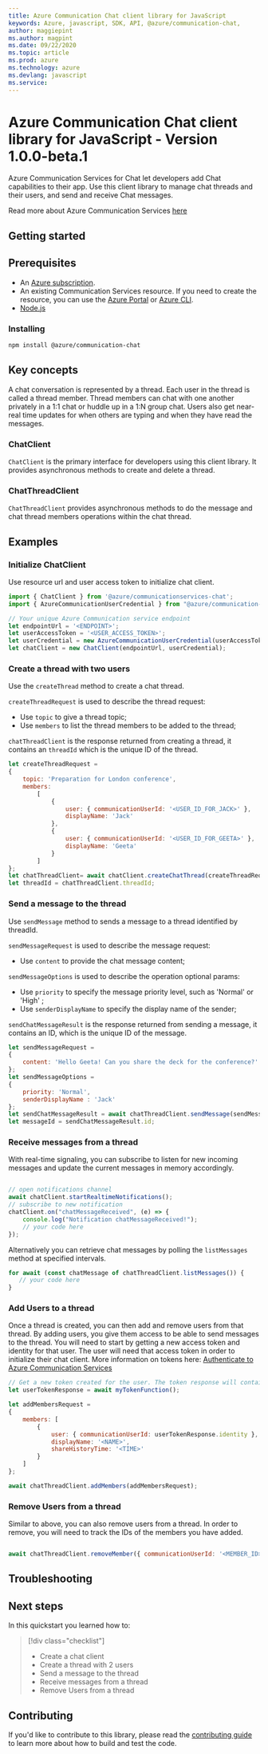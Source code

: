 ```yaml
---
title: Azure Communication Chat client library for JavaScript
keywords: Azure, javascript, SDK, API, @azure/communication-chat, 
author: maggiepint
ms.author: magpint
ms.date: 09/22/2020
ms.topic: article
ms.prod: azure
ms.technology: azure
ms.devlang: javascript
ms.service: 
---
```


# Azure Communication Chat client library for JavaScript - Version 1.0.0-beta.1 


Azure Communication Services for Chat let developers add Chat capabilities to their app. Use this client library to manage chat threads and their users, and send and receive Chat messages.

Read more about Azure Communication Services [here](https://review.docs.microsoft.com/azure/project-spool/overview?branch=pr-en-us-104477)

## Getting started

## Prerequisites

- An [Azure subscription][azure_sub].
- An existing Communication Services resource. If you need to create the resource, you can use the [Azure Portal][azure_portal] or [Azure CLI][azure_cli].
- [Node.js](https://nodejs.org)

### Installing

```bash
npm install @azure/communication-chat
```

## Key concepts

A chat conversation is represented by a thread. Each user in the thread is called a thread member. Thread members can chat with one another privately in a 1:1 chat or huddle up in a 1:N group chat. Users also get near-real time updates for when others are typing and when they have read the messages.

### ChatClient

`ChatClient` is the primary interface for developers using this client library. It provides asynchronous methods to create and delete a thread.

### ChatThreadClient

`ChatThreadClient` provides asynchronous methods to do the message and chat thread members operations within the chat thread.

## Examples

### Initialize ChatClient

Use resource url and user access token to initialize chat client.

```JavaScript
import { ChatClient } from '@azure/communicationservices-chat';
import { AzureCommunicationUserCredential } from "@azure/communication-common";

// Your unique Azure Communication service endpoint
let endpointUrl = '<ENDPOINT>';
let userAccessToken = '<USER_ACCESS_TOKEN>';
let userCredential = new AzureCommunicationUserCredential(userAccessToken);
let chatClient = new ChatClient(endpointUrl, userCredential);

```

### Create a thread with two users

Use the `createThread` method to create a chat thread.

`createThreadRequest` is used to describe the thread request:

- Use `topic` to give a thread topic;
- Use `members` to list the thread members to be added to the thread;

`chatThreadClient` is the response returned from creating a thread, it contains an `threadId` which is the unique ID of the thread.

```Javascript
let createThreadRequest =
{
    topic: 'Preparation for London conference',
    members:
        [
            {
                user: { communicationUserId: '<USER_ID_FOR_JACK>' },
                displayName: 'Jack'
            },
            {
                user: { communicationUserId: '<USER_ID_FOR_GEETA>' },
                displayName: 'Geeta'
            }
        ]
};
let chatThreadClient= await chatClient.createChatThread(createThreadRequest);
let threadId = chatThreadClient.threadId;
```

### Send a message to the thread

Use `sendMessage` method to sends a message to a thread identified by threadId.

`sendMessageRequest` is used to describe the message request:

- Use `content` to provide the chat message content;

`sendMessageOptions` is used to describe the operation optional params:

- Use `priority` to specify the message priority level, such as 'Normal' or 'High' ;
- Use `senderDisplayName` to specify the display name of the sender;

`sendChatMessageResult` is the response returned from sending a message, it contains an ID, which is the unique ID of the message.

```JavaScript
let sendMessageRequest =
{
    content: 'Hello Geeta! Can you share the deck for the conference?'
};
let sendMessageOptions =
{
    priority: 'Normal',
    senderDisplayName : 'Jack'
};
let sendChatMessageResult = await chatThreadClient.sendMessage(sendMessageRequest, sendMessageOptions);
let messageId = sendChatMessageResult.id;
```

### Receive messages from a thread

With real-time signaling, you can subscribe to listen for new incoming messages and update the current messages in memory accordingly.

```JavaScript

// open notifications channel
await chatClient.startRealtimeNotifications();
// subscribe to new notification
chatClient.on("chatMessageReceived", (e) => {
    console.log("Notification chatMessageReceived!");
    // your code here
});

```

Alternatively you can retrieve chat messages by polling the `listMessages` method at specified intervals.

```JavaScript
for await (const chatMessage of chatThreadClient.listMessages()) {
   // your code here
}
```

### Add Users to a thread

Once a thread is created, you can then add and remove users from that thread. By adding users, you give them access to be able to send messages to the thread.
You will need to start by getting a new access token and identity for that user. The user will need that access token in order to initialize their chat client.
More information on tokens here: [Authenticate to Azure Communication Services](https://review.docs.microsoft.com/azure/project-spool/concepts/authentication?branch=pr-en-us-104477&tabs=javascript)

```JavaScript
// Get a new token created for the user. The token response will contain a token and an identity for the user.
let userTokenResponse = await myTokenFunction();

let addMembersRequest =
{
    members: [
        {
            user: { communicationUserId: userTokenResponse.identity },
            displayName: '<NAME>',
            shareHistoryTime: '<TIME>'
        }
    ]
};

await chatThreadClient.addMembers(addMembersRequest);

```

### Remove Users from a thread

Similar to above, you can also remove users from a thread. In order to remove, you will need to track the IDs of the members you have added.

```JavaScript

await chatThreadClient.removeMember({ communicationUserId: '<MEMBER_ID>' });

```

## Troubleshooting

## Next steps

In this quickstart you learned how to:

> [!div class="checklist"]
>
> - Create a chat client
> - Create a thread with 2 users
> - Send a message to the thread
> - Receive messages from a thread
> - Remove Users from a thread

## Contributing

If you'd like to contribute to this library, please read the [contributing guide](https://github.com/Azure/azure-sdk-for-js/blob/@azure/communication-chat_1.0.0-beta.1/CONTRIBUTING.md) to learn more about how to build and test the code.

[azure_cli]: https://docs.microsoft.com/cli/azure
[azure_sub]: https://azure.microsoft.com/free/
[azure_portal]: https://portal.azure.com

